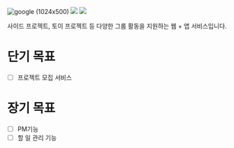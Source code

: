 
![google (1024x500)](https://github.com/groom-link/.github/assets/61648828/67b22233-747e-4d2b-a183-66ef61ee3b62)
[<img src="https://img.shields.io/badge/notion-white?style=for-the-badge&logo=Notion&logoColor=black">](https://hulking-stetson-3ee.notion.site/Groom-aea15ec1ff114a8eaa69d4e5ac7911be)
[<img src="https://img.shields.io/badge/figma-black?style=for-the-badge&logo=Figma&logoColor=#F24E1E">](https://www.figma.com/file/mSMQMmTrEUKQYCpIiSHdcV/Untitled?type=whiteboard&node-id=0%3A1&t=Cd75lsTdszs6nHph-1)

사이드 프로젝트, 토이 프로젝트 등 다양한 그룹 활동을 지원하는 웹 + 앱 서비스입니다.  

# 단기 목표
- [ ] 프로젝트 모집 서비스  

# 장기 목표
- [ ] PM기능
- [ ] 할 일 관리 기능
